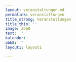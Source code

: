 ```yaml
---
layout: veranstaltungen.md
permalink: veranstaltungen
title_strong: Veranstaltungen
title_thin: ''
image: abb8
text: ''
kalender: 
abb8: ''
layout1: layout1

---
```

